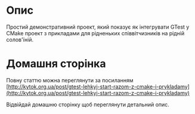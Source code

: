 # Опис

Простий демонстративний проект, який показує як інтегрувати GTest у CMake проект з прикладами для рідненьких співвітчизників на рідній солов'їній.

# Домашня сторінка

Повну статтю можна переглянути за посиланням [http://kytok.org.ua/post/gtest-lehkyj-start-razom-z-cmake-i-prykladamy](http://kytok.org.ua/post/gtest-lehkyj-start-razom-z-cmake-i-prykladamy)

Відвійдай домашню сторінку щоб переглянути детальний опис.
